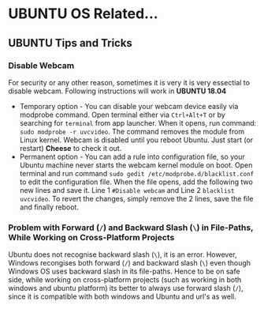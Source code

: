 # UBUNTU OS Related...

## UBUNTU Tips and Tricks

### Disable Webcam


For security or any other reason, sometimes it is very it is very essectial to disable webcam. Following instructions will work in __UBUNTU 18.04__   

* Temporary option - You can disable your webcam device easily via modprobe command. Open terminal either via `Ctrl+Alt+T` or by searching for `terminal` from app launcher. When it opens, run command: `sudo modprobe -r uvcvideo`. The command removes the module from Linux kernel. Webcam is disabled until you reboot Ubuntu. Just start (or restart) **Cheese** to check it out.
* Permanent option - You can add a rule into configuration file, so your Ubuntu machine never starts the webcam kernel module on boot. Open terminal and run command `sudo gedit /etc/modprobe.d/blacklist.conf` to edit the configuration file. When the file opens, add the following two new lines and save it. Line 1 `#Disable webcam` and Line 2 `blacklist uvcvideo`. To revert the changes, simply remove the 2 lines, save the file and finally reboot.

### Problem with Forward (`/`) and Backward Slash (`\`) in File-Paths, While Working on Cross-Platform Projects

Ubuntu does not recognise backward slash (`\`), it is an error. However, Windows recongises both forward (`/`) and backward slash (`\`) even though Windows OS uses backward slash in its file-paths.
Hence to be on safe side, while working on cross-platform projects (such as working in both windows and ubuntu platform) its better to always use forward slash (`/`), since it is compatible with both windows and Ubuntu and url's as well.